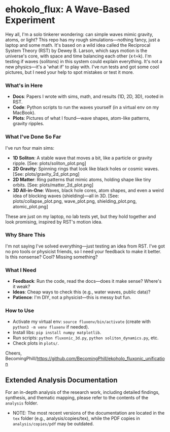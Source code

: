 # ehokolo_flux: A Wave-Based Experiment

Hey all, I'm a solo tinkerer wondering: can simple waves mimic gravity, atoms, or light? This repo has my rough simulations—nothing fancy, just a laptop and some math. It's based on a wild idea called the Reciprocal System Theory (RST) by Dewey B. Larson, which says motion is the universe's core, with space and time balancing each other (x·t=k). I'm testing if waves (solitons) in this system could explain everything. It's not a new physics—it's a 'what if' to play with. I've run tests and got some cool pictures, but I need your help to spot mistakes or test it more.

### What's in Here
- **Docs**: Papers I wrote with sims, math, and results (1D, 2D, 3D), rooted in RST.
- **Code**: Python scripts to run the waves yourself (in a virtual env on my MacBook).
- **Plots**: Pictures of what I found—wave shapes, atom-like patterns, gravity ripples.

### What I've Done So Far
I've run four main sims:
- **1D Soliton**: A stable wave that moves a bit, like a particle or gravity ripple. [See: plots/soliton_plot.png]
- **2D Gravity**: Spinning rings that look like black holes or cosmic waves. [See: plots/gravity_2d_plot.png]
- **2D Matter**: Ring patterns that mimic atoms, holding shape like tiny orbits. [See: plots/matter_2d_plot.png]
- **3D All-in-One**: Waves, black hole cores, atom shapes, and even a weird idea of blocking waves (shielding)—all in 3D. [See: plots/collapse_plot.png, wave_plot.png, shielding_plot.png, atomic_plot.png]

These are just on my laptop, no lab tests yet, but they hold together and look promising, inspired by RST's motion idea.

### Why Share This
I'm not saying I've solved everything—just testing an idea from RST. I've got no pro tools or physicist friends, so I need your feedback to make it better. Is this nonsense? Cool? Missing something?

### What I Need
- **Feedback**: Run the code, read the docs—does it make sense? Where's it weak?
- **Ideas**: Cheap ways to check this (e.g., water waves, public data)?
- **Patience**: I'm DIY, not a physicist—this is messy but fun.

### How to Use
- Activate my virtual env: `source fluxenv/bin/activate` (create with `python3 -m venv fluxenv` if needed).
- Install libs: `pip install numpy matplotlib`.
- Run scripts: `python fluxonic_3d.py`, `python soliton_dynamics.py`, etc.
- Check plots in `plots/`.

Cheers,
BecomingPhill/https://github.com/BecomingPhill/ekoholo_fluxonic_unification

## Extended Analysis Documentation

For an in-depth analysis of the research work, including detailed findings, synthesis, and thematic mapping, please refer to the contents of the `analysis` folder.
+ NOTE: The most recent versions of the documentation are located in the `tex` folder (e.g., analysis/copies/tex), while the PDF copies in `analysis/copies/pdf` may be outdated.
